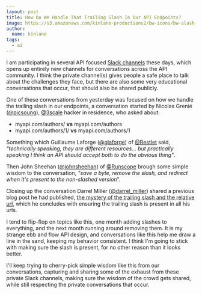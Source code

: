 ```yaml
---
layout: post
title: How Do We Handle That Trailing Slash In Our API Endpoints?
image: https://s3.amazonaws.com/kinlane-productions2/bw-icons/bw-slash-icon.png
author:
  name: kinlane
tags:
  - ai
---
```

I am participating in several API focused [Slack channels](https://slack.com/) these days, which opens up entirely new channels for conversations across the API community. I think the private channel(s) gives people a safe place to talk about the challenges they face, but there are also some very educational conversations that occur, that should also be shared publicly. 

One of these conversations from yesterday was focused on how we handle the trailing slash in our endpoints, a conversation started by Nicolas Grenié ([@picsoung](https://twitter.com/picsoung)), [@3scale](https://twitter.com/3scale) hacker in residence, who asked about:

*   myapi.com/authors/ **vs** myapi.com/authors
*   myapi.com/authors/1/ **vs** myapi.com/authors/1

Something which Guillaume Laforge ([@glaforge](https://twitter.com/glaforge)) of [@Restlet](https://twitter.com/restlet) said, _"technically speaking, they are different resources… but practically speaking I think an API should accept both to do the obvious thing"_.

Then John Sheehan ([@johnsheehan](https://twitter.com/johnsheehan)) of [@Runscope](https://twitter.com/runscope) brough some simple wisdom to the conversation, _"save a byte, remove the slash, and redirect when it's present to the non-slashed version_". 

Closing up the conversation Darrel Miller ([@darrel\_miller](https://twitter.com/darrel_miller)) shared a previous blog post he had published, [the mystery of the trailing slash and the relative url](http://www.bizcoder.com/2009/02/24/the-mystery-of-the-trailing-slash-and-the-relative-url/), which he concludes with ensuring the trailing slash is present in all his urls.

I tend to flip-flop on topics like this, one month adding slashes to everything, and the next month running around removing them. It is my strange ebb and flow API design, and conversations like this help me draw a line in the sand, keeping my behavior consistent. I think I'm going to stick with making sure the slash is present, for no other reason than it looks better.

I'll keep trying to cherry-pick simple wisdom like this from our conversations, capturing and sharing some of the exhaust from these private Slack channels, making sure the wisdom of the crowd gets shared, while still respecting the private conversations that occur.